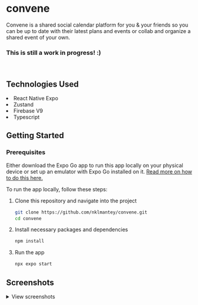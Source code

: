 # convene
Convene is a shared social calendar platform for you &amp; your friends so you can be up to date with their latest plans and events or collab and organize a shared event of your own.


<strong>
<h3>This is still a work in progress! :)</h3>
</strong>

<br />

## Technologies Used 
<li>React Native Expo</li>
<li>Zustand</li>
<li>Firebase V9</li>
<li>Typescript</li>

## Getting Started

### Prerequisites
Either download the Expo Go app to run this app locally on your physical device or set up an emulator with Expo Go installed on it. [Read more on how to do this here.](https://docs.expo.dev/?utm_source=google&utm_medium=cpc&utm_content=search&gclid=CjwKCAjwt52mBhB5EiwA05YKo9ApcV0tDCvRc2lLjmf4kEnshwrvWzpUCQLDWf4sgSq5jG3gGiRhRxoCjUcQAvD_BwE)

To run the app locally, follow these steps:

1. Clone this repository and navigate into the project
   ```sh
   git clone https://github.com/nklmantey/convene.git
   cd convene
   ```
2. Install necessary packages and dependencies
   ```sh
   npm install
   ```
3. Run the app
   ```sh
   npx expo start
   ```

## Screenshots
<details>
	<summary>View screenshots</summary>
<p align="left">
  <img src="screenshots/login2.jpg" width="320" style="border-radius:50%" />
  <img src="screenshots/signup2.jpg" width="320" style="border-radius:50%" />
  <img src="screenshots/home.jpg" width="320" style="border-radius:50%" />
  <img src="screenshots/home-w-bs.jpg" width="320" style="border-radius:50%" />
  <img src="screenshots/add-event.jpg" width="320" style="border-radius:50%" />
  <img src="screenshots/settings.jpg" width="320" style="border-radius:50%" />
</p>
</details>
